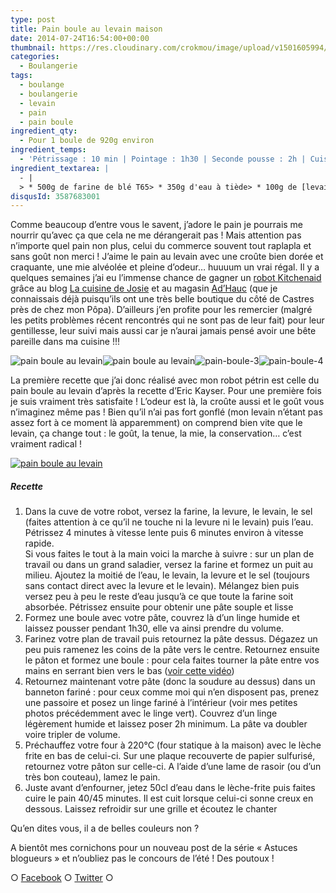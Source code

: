 ```yaml
---
type: post
title: Pain boule au levain maison
date: 2014-07-24T16:54:00+00:00
thumbnail: https://res.cloudinary.com/crokmou/image/upload/v1501605994/pain-boule-levain-73x110_gcfnzf.jpg
categories: 
  - Boulangerie
tags: 
  - boulange
  - boulangerie
  - levain
  - pain
  - pain boule
ingredient_qty: 
  - Pour 1 boule de 920g environ
ingredient_temps: 
  - 'Pétrissage : 10 min | Pointage : 1h30 | Seconde pousse : 2h | Cuisson : 40 à 45 minutes'
ingredient_textarea: |
  - |
  > * 500g de farine de blé T65> * 350g d'eau à tiède> * 100g de [levain liquide](http://www.crokmou.com/levain-fait-maison/ Levain fait maison)> * 2g de levure de boulanger fraîche> * 8g de sel
disqusId: 3587683001
---
```


Comme beaucoup d’entre vous le savent, j’adore le pain je pourrais me nourrir qu’avec ça que cela ne me dérangerait pas ! Mais attention pas n’importe quel pain non plus, celui du commerce souvent tout raplapla et sans goût non merci ! J’aime le pain au levain avec une croûte bien dorée et craquante, une mie alvéolée et pleine d’odeur… huuuum un vrai régal. Il y a quelques semaines j’ai eu l’immense chance de gagner un [robot Kitchenaid](http://www.adhauc.com/fr/c13-bien-preparer/c70-preparateur-culinaire/c87-robots-multifonctions/p1560-robot-kitchenaid-artisan-rouge.html#.U9ELYI1_s74) grâce au blog [La cuisine de Josie](http://www.lacuisinedejosie.fr/) et au magasin [Ad’Hauc](http://www.adhauc.com/) (que je connaissais déjà puisqu’ils ont une très belle boutique du côté de Castres près de chez mon Pôpa). D’ailleurs j’en profite pour les remercier (malgré les petits problèmes récent rencontrés qui ne sont pas de leur fait) pour leur gentillesse, leur suivi mais aussi car je n’aurai jamais pensé avoir une bête pareille dans ma cuisine !!!

![pain boule au levain](https://res.cloudinary.com/crokmou/image/upload/v1501605994/pain-boule-1_whljyx.jpg)![pain boule au levain](https://res.cloudinary.com/crokmou/image/upload/v1501605993/pain-boule-2_x45hpg.jpg)![pain-boule-3](https://res.cloudinary.com/crokmou/image/upload/v1501605996/pain-boule-3_r6dgie.jpg)![pain-boule-4](https://res.cloudinary.com/crokmou/image/upload/v1501605994/pain-boule-4_qzuspj.jpg)

La première recette que j’ai donc réalisé avec mon robot pétrin est celle du pain boule au levain d’après la recette d’Eric Kayser. Pour une première fois je suis vraiment très satisfaite ! L’odeur est là, la croûte aussi et le goût vous n’imaginez même pas ! Bien qu’il n’ai pas fort gonflé (mon levain n’étant pas assez fort à ce moment là apparemment) on comprend bien vite que le levain, ça change tout : le goût, la tenue, la mie, la conservation… c’est vraiment radical !

[![pain boule au levain](https://res.cloudinary.com/crokmou/image/upload/v1501605997/pain-boule-levain-1_tn2fz2.jpg)](https://res.cloudinary.com/crokmou/image/upload/v1501605997/pain-boule-levain-1_tn2fz2.jpg)

##### Recette

1.  Dans la cuve de votre robot, versez la farine, la levure, le levain, le sel (faites attention à ce qu’il ne touche ni la levure ni le levain) puis l’eau. Pétrissez 4 minutes à vitesse lente puis 6 minutes environ à vitesse rapide.  
    Si vous faites le tout à la main voici la marche à suivre : sur un plan de travail ou dans un grand saladier, versez la farine et formez un puit au milieu. Ajoutez la moitié de l’eau, le levain, la levure et le sel (toujours sans contact direct avec la levure et le levain). Mélangez bien puis versez peu à peu le reste d’eau jusqu’à ce que toute la farine soit absorbée. Pétrissez ensuite pour obtenir une pâte souple et lisse
2.  Formez une boule avec votre pâte, couvrez là d’un linge humide et laissez pousser pendant 1h30, elle va ainsi prendre du volume.
3.  Farinez votre plan de travail puis retournez la pâte dessus. Dégazez un peu puis ramenez les coins de la pâte vers le centre. Retournez ensuite le pâton et formez une boule : pour cela faites tourner la pâte entre vos mains en serrant bien vers le bas ([voir cette vidéo](https://www.youtube.com/watch?v=N1W5LxbSD3o))
4.  Retournez maintenant votre pâte (donc la soudure au dessus) dans un banneton fariné : pour ceux comme moi qui n’en disposent pas, prenez une passoire et posez un linge fariné à l’intérieur (voir mes petites photos précédemment avec le linge vert). Couvrez d’un linge légèrement humide et laissez poser 2h minimum. La pâte va doubler voire tripler de volume.
5.  Préchauffez votre four à 220°C (four statique à la maison) avec le lèche frite en bas de celui-ci. Sur une plaque recouverte de papier sulfurisé, retournez votre pâton sur celle-ci. A l’aide d’une lame de rasoir (ou d’un très bon couteau), lamez le pain.
6.  Juste avant d’enfourner, jetez 50cl d’eau dans le lèche-frite puis faites cuire le pain 40/45 minutes. Il est cuit lorsque celui-ci sonne creux en dessous. Laissez refroidir sur une grille et écoutez le chanter

Qu’en dites vous, il a de belles couleurs non ?

A bientôt mes cornichons pour un nouveau post de la série « Astuces blogueurs » et n’oubliez pas le concours de l’été ! Des poutoux !

○ [Facebook](https://www.facebook.com/crokmou.blog) ○ [Twitter](https://twitter.com/Crokmou) ○